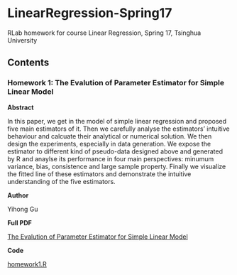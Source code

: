 # LinearRegression-Spring17

RLab homework for course Linear Regression, Spring 17, Tsinghua University

## Contents

### Homework 1: The Evalution of Parameter Estimator for Simple Linear Model

**Abstract**

In this paper, we get in the model of simple linear regression and proposed five main estimators of it. Then we carefully analyse the estimators’ intuitive behaviour and calcuate their analytical or numerical solution. We then design the experiments, especially in data generation. We expose the estimator to different kind of pseudo-data designed above and generated by R and anaylse its performance in four main perspectives: minumum variance, bias, consistence and large sample property. Finally we visualize the fitted line of these estimators and demonstrate the intuitive understanding of the five estimators.

**Author**

Yihong Gu**Full PDF**

[The Evalution of Parameter Estimator for Simple Linear Model](homework1/paper.pdf)

**Code**

[homework1.R](homework1/code/homework1.R)